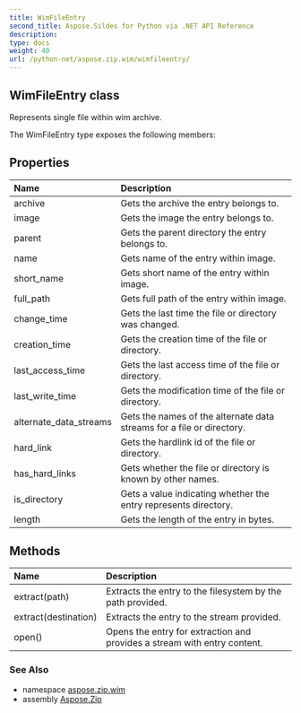 ```yaml
---
title: WimFileEntry
second_title: Aspose.Sildes for Python via .NET API Reference
description: 
type: docs
weight: 40
url: /python-net/aspose.zip.wim/wimfileentry/
---
```


## WimFileEntry class

Represents single file within wim archive.

The WimFileEntry type exposes the following members:
## Properties
| Name | Description |
| :- | :- |
|archive|Gets the archive the entry belongs to.|
|image|Gets the image the entry belongs to.|
|parent|Gets the parent directory the entry belongs to.|
|name|Gets name of the entry within image.|
|short_name|Gets short name of the entry within image.|
|full_path|Gets full path of the entry within image.|
|change_time|Gets the last time the file or directory was changed.|
|creation_time|Gets the creation time of the file or directory.|
|last_access_time|Gets the last access time of the file or directory.|
|last_write_time|Gets the modification time of the file or directory.|
|alternate_data_streams|Gets the names of the alternate data streams for a file or directory.|
|hard_link|Gets the hardlink id of the file or directory.|
|has_hard_links|Gets whether the file or directory is known by other names.|
|is_directory|Gets a value indicating whether the entry represents directory.|
|length|Gets the length of the entry in bytes.|
## Methods
| Name | Description |
| :- | :- |
|extract(path)|Extracts the entry to the filesystem by the path provided.|
|extract(destination)|Extracts the entry to the stream provided.|
|open()|Opens the entry for extraction and provides a stream with entry content.|

### See Also

* namespace [aspose.zip.wim](/zip/python-net/aspose.zip.wim/)
* assembly [Aspose.Zip](/zip/python-net/)

